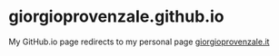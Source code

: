 # giorgioprovenzale.github.io
My GitHub.io page redirects to my personal page [giorgioprovenzale.it](https://www.giorgioprovenzale.it)
